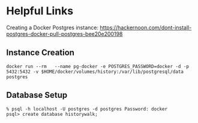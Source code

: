# Helpful Links

Creating a Docker Postgres instance: https://hackernoon.com/dont-install-postgres-docker-pull-postgres-bee20e200198

## Instance Creation

```shell
docker run --rm   --name pg-docker -e POSTGRES_PASSWORD=docker -d -p 5432:5432 -v $HOME/docker/volumes/history:/var/lib/postgresql/data  postgres
```

## Database Setup

```shell
% psql -h localhost -U postgres -d postgres Password: docker 
psql> create database historywalk;
```